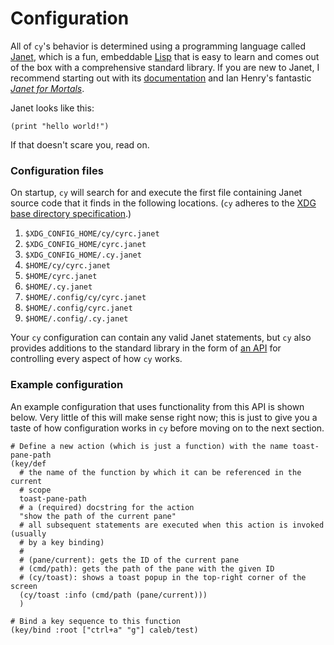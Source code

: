 # Configuration

All of `cy`'s behavior is determined using a programming language called [Janet](https://janet-lang.org/), which is a fun, embeddable [Lisp](<https://en.wikipedia.org/wiki/Lisp_(programming_language)>) that is easy to learn and comes out of the box with a comprehensive standard library. If you are new to Janet, I recommend starting out with its [documentation](https://janet-lang.org/docs/syntax.html) and Ian Henry's fantastic [_Janet for Mortals_](https://janet.guide/).

Janet looks like this:

```
(print "hello world!")
```

If that doesn't scare you, read on.

### Configuration files

On startup, `cy` will search for and execute the first file containing Janet source code that it finds in the following locations. (`cy` adheres to the [XDG base directory specification](https://specifications.freedesktop.org/basedir-spec/basedir-spec-latest.html).)

1. `$XDG_CONFIG_HOME/cy/cyrc.janet`
1. `$XDG_CONFIG_HOME/cyrc.janet`
1. `$XDG_CONFIG_HOME/.cy.janet`
1. `$HOME/cy/cyrc.janet`
1. `$HOME/cyrc.janet`
1. `$HOME/.cy.janet`
1. `$HOME/.config/cy/cyrc.janet`
1. `$HOME/.config/cyrc.janet`
1. `$HOME/.config/.cy.janet`

Your `cy` configuration can contain any valid Janet statements, but `cy` also provides additions to the standard library in the form of [an API](./api.md) for controlling every aspect of how `cy` works.

### Example configuration

An example configuration that uses functionality from this API is shown below. Very little of this will make sense right now; this is just to give you a taste of how configuration works in `cy` before moving on to the next section.

```janet
# Define a new action (which is just a function) with the name toast-pane-path
(key/def
  # the name of the function by which it can be referenced in the current
  # scope
  toast-pane-path
  # a (required) docstring for the action
  "show the path of the current pane"
  # all subsequent statements are executed when this action is invoked (usually
  # by a key binding)
  #
  # (pane/current): gets the ID of the current pane
  # (cmd/path): gets the path of the pane with the given ID
  # (cy/toast): shows a toast popup in the top-right corner of the screen
  (cy/toast :info (cmd/path (pane/current)))
  )

# Bind a key sequence to this function
(key/bind :root ["ctrl+a" "g"] caleb/test)
```
